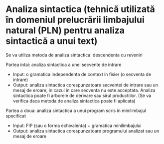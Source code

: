 # Analiza sintactica (tehnică utilizată în domeniul prelucrării limbajului natural (PLN) pentru analiza sintactică a unui text)

Se va utiliza metoda de analiza sintactica: descendenta cu reveniri

Partea intai:
analiza sintactica a unei secvente de intrare


* Input: o gramatica independenta de context in fisier (o secventa de intrare)
* Output: analiza sintactica corespunzatoare secventei de intrare sau un mesaj de eroare, in cazul in care secventa nu este acceptata. Analiza sintactica poate fi arborele de derivare sau sirul
productiilor. (Se va verifica daca metoda de analiza sintactica poate fi aplicata)


Partea a doua:
analiza sintactica a unui program scris in minilimbajul specificat

* Input: FIP (sau o forma echivalenta) + gramatica minilimbajului
* Output: analiza sintactica corespunzatoare programului analizat sau un mesaj de eroare

